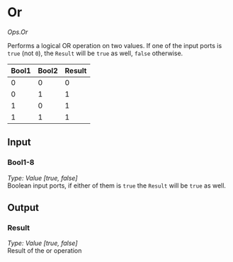 # Or

*Ops.Or*  

Performs a logical OR operation on two values. If one of the input ports is `true` (not `0`), the `Result` will be `true` as well, `false` otherwise.

| Bool1 | Bool2 | Result |
|-------|-------|--------|
| 0     | 0     | 0      |
| 0     | 1     | 1      |
| 1     | 0     | 1      |
| 1     | 1     | 1      |

## Input

### Bool1-8

*Type: Value [true, false]*  
Boolean input ports, if either of them is `true` the `Result` will be `true` as well.

## Output

### Result

*Type: Value [true, false]*  
Result of the or operation


